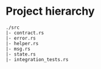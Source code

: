 # Project hierarchy

```text
./src
|- contract.rs
|- error.rs
|- helper.rs
|- msg.rs
|- state.rs
|- integration_tests.rs
```
